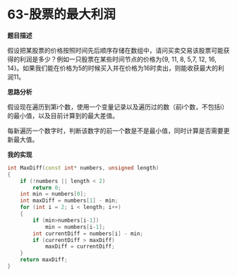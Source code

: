 # 63-股票的最大利润

**题目描述**

假设把某股票的价格按照时间先后顺序存储在数组中，请问买卖交易该股票可能获得的利润是多少？例如一只股票在某些时间节点的价格为{9, 11, 8, 5,7, 12, 16, 14}。如果我们能在价格为5的时候买入并在价格为16时卖出，则能收获最大的利润11。

**思路分析**

假设现在遍历到第i个数，使用一个变量记录以及遍历过的数（前i个数，不包括i）的最小值，以及目前计算到的最大差值。

每新遍历一个数字时，判断该数字的前一个数是不是最小值，同时计算是否需要更新最大值。

**我的实现**

```c++
int MaxDiff(const int* numbers, unsigned length)
{
	if (!numbers || length < 2)
		return 0;
	int min = numbers[0];
	int maxDiff = numbers[1] - min;
	for (int i = 2; i < length; i++)
	{
		if (min>numbers[i-1])
			min = numbers[i-1];
		int currentDiff = numbers[i] - min;
		if (currentDiff > maxDiff)
			maxDiff = currentDiff;
	}
	return maxDiff;
}
```

